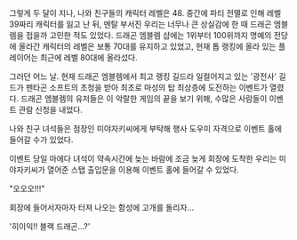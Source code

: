 그렇게 두 달이 지나, 나와 친구들의 캐릭터 레벨은 48. 
중간에 파티 전멸로 인해 레벨 39짜리 캐릭터를 잃고 난 뒤, 멘탈 부서진 우리는 너무나 큰 상실감에 한 때 드래곤 엠블렘을 접을까 고민한 적도 있었다. 
드래곤 엠블렘 샵에는 1위부터 100위까지 명예의 전당에 올라간 캐릭터의 레벨은 보통 70대를 유지하고 있었고, 현재 톱 랭킹에 올라 있는 플레이어는 최근에 레벨 80대에 올라섰다. 

그러던 어느 날. 
현재 드래곤 엠블렘에서 최고 랭킹 길드라 일컬어지고 있는 '광전사' 길드가 펜타곤 소프트의 초청을 받아 최초로 마성의 탑 최상층에 도전하는 이벤트가 열렸다. 
드래곤 엠블렘의 유저들은 이 악랄한 게임의 끝을 보기 위해, 수많은 사람들이 이벤트 관람 신청을 내었다. 

나와 친구 녀석들은 점장인 미야자키씨에게 부탁해 행사 도우미 자격으로 이벤트 홀에 들어갈 수가 있었다. 

이벤트 당일 마에다 녀석이 약속시간에 늦는 바람에 조금 늦게 회장에 도착한 우리는 미야자키씨가 열어준 스탭 출입문을 이용해 이벤트 홀에 들어갈 수 있었다. 

"오오오!!!" 

회장에 들어서자마자 터져 나오는 함성에 고개를 돌리자... 

'히이익!! 블랙 드래곤...?' 
